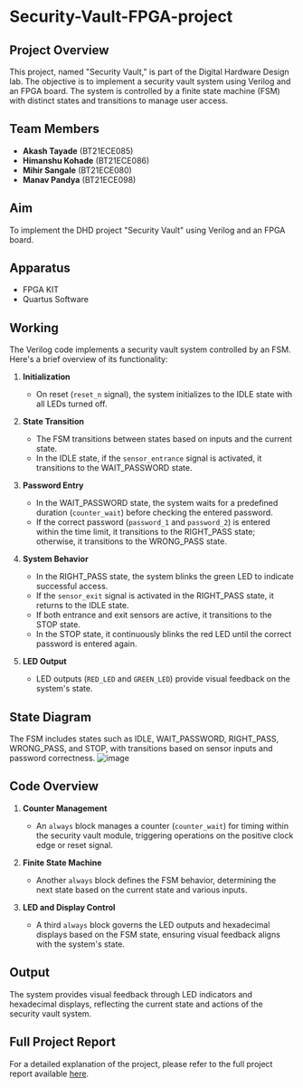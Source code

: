 # Security-Vault-FPGA-project

## Project Overview

This project, named "Security Vault," is part of the Digital Hardware Design lab. The objective is to implement a security vault system using Verilog and an FPGA board. The system is controlled by a finite state machine (FSM) with distinct states and transitions to manage user access.

## Team Members

- **Akash Tayade** (BT21ECE085)
- **Himanshu Kohade** (BT21ECE086)
- **Mihir Sangale** (BT21ECE080)
- **Manav Pandya** (BT21ECE098)

## Aim

To implement the DHD project "Security Vault" using Verilog and an FPGA board.

## Apparatus

- FPGA KIT
- Quartus Software

## Working

The Verilog code implements a security vault system controlled by an FSM. Here's a brief overview of its functionality:

1. **Initialization**
   - On reset (`reset_n` signal), the system initializes to the IDLE state with all LEDs turned off.

2. **State Transition**
   - The FSM transitions between states based on inputs and the current state.
   - In the IDLE state, if the `sensor_entrance` signal is activated, it transitions to the WAIT_PASSWORD state.

3. **Password Entry**
   - In the WAIT_PASSWORD state, the system waits for a predefined duration (`counter_wait`) before checking the entered password.
   - If the correct password (`password_1` and `password_2`) is entered within the time limit, it transitions to the RIGHT_PASS state; otherwise, it transitions to the WRONG_PASS state.

4. **System Behavior**
   - In the RIGHT_PASS state, the system blinks the green LED to indicate successful access.
   - If the `sensor_exit` signal is activated in the RIGHT_PASS state, it returns to the IDLE state.
   - If both entrance and exit sensors are active, it transitions to the STOP state.
   - In the STOP state, it continuously blinks the red LED until the correct password is entered again.

5. **LED Output**
   - LED outputs (`RED_LED` and `GREEN_LED`) provide visual feedback on the system's state.

## State Diagram

The FSM includes states such as IDLE, WAIT_PASSWORD, RIGHT_PASS, WRONG_PASS, and STOP, with transitions based on sensor inputs and password correctness.
![image](https://github.com/user-attachments/assets/7c725b8d-283b-4be2-83a7-598344c05b16)


## Code Overview

1. **Counter Management**
   - An `always` block manages a counter (`counter_wait`) for timing within the security vault module, triggering operations on the positive clock edge or reset signal.

2. **Finite State Machine**
   - Another `always` block defines the FSM behavior, determining the next state based on the current state and various inputs.

3. **LED and Display Control**
   - A third `always` block governs the LED outputs and hexadecimal displays based on the FSM state, ensuring visual feedback aligns with the system's state.

## Output

The system provides visual feedback through LED indicators and hexadecimal displays, reflecting the current state and actions of the security vault system.

## Full Project Report
For a detailed explanation of the project, please refer to the full project report available [here](https://drive.google.com/file/d/1O5SnSSdRiz8tldTs2gE2HY6uC1a7dmNr/view?usp=sharing).

